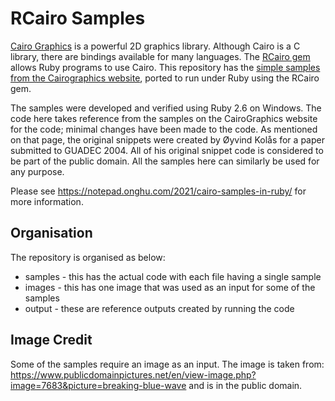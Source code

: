 # RCairo Samples

[Cairo Graphics](https://cairographics.org/) is a powerful 2D graphics library. Although Cairo is a C library, there are bindings available for many languages. The [RCairo gem](https://github.com/rcairo/rcairo/) allows Ruby programs to use Cairo. This repository has the [simple samples from the Cairographics website](https://www.cairographics.org/samples/), ported to run under Ruby using the RCairo gem.

The samples were developed and verified using Ruby 2.6 on Windows. The code here takes reference from the samples on the CairoGraphics website for the code; minimal changes have been made to the code. As mentioned on that page, the original snippets were created by Øyvind Kolås for a paper submitted to GUADEC 2004. All of his original snippet code is considered to be part of the public domain. All the samples here can similarly be used for any purpose.

Please see https://notepad.onghu.com/2021/cairo-samples-in-ruby/ for more information.

## Organisation

The repository is organised as below:
* samples - this has the actual code with each file having a single sample
* images - this has one image that was used as an input for some of the samples
* output - these are reference outputs created by running the code

## Image Credit

Some of the samples require an image as an input. The image is taken from: https://www.publicdomainpictures.net/en/view-image.php?image=7683&picture=breaking-blue-wave and is in the public domain.
